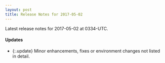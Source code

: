 ```yaml
---
layout: post
title: Release Notes for 2017-05-02
---
```


Latest release notes for 2017-05-02 at 0334-UTC.

<div class='updates' markdown='1'>

#### Updates

- {:.update} Minor enhancements, fixes or environment changes not listed in detail.

</div>


